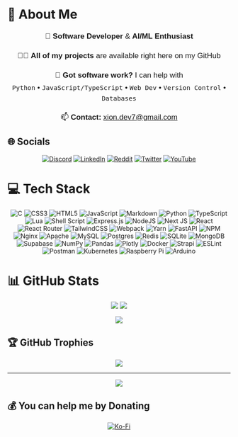 
# 💫 About Me

<div align="center" style="font-size: 17px; line-height: 1.6; font-family: sans-serif;">

  <p>🌱 <strong>Software Developer</strong> & <strong>AI/ML Enthusiast</strong></p>

  <p>👨‍💻 <strong>All of my projects</strong> are available right here on my GitHub</p>

  <p>💬 <strong>Got software work?</strong> I can help with <br>
     <code>Python</code> • <code>JavaScript/TypeScript</code> • <code>Web Dev</code> • <code>Version Control</code> • <code>Databases</code>
  </p>

  <p>📫 <strong>Contact:</strong> <a href="mailto:xion.dev7@gmail.com">xion.dev7@gmail.com</a></p>

</div>


## 🌐 Socials
<div align="center">
  
[![Discord](https://img.shields.io/badge/Discord-%237289DA.svg?logo=discord&logoColor=white)](https://discord.gg/nUTztmC6SG) 
[![LinkedIn](https://img.shields.io/badge/LinkedIn-%230077B5.svg?logo=linkedin&logoColor=white)](https://linkedin.com/in/xion-wang) 
[![Reddit](https://img.shields.io/badge/Reddit-%23FF4500.svg?logo=Reddit&logoColor=white)](https://reddit.com/user/xionwang) 
[![Twitter](https://img.shields.io/badge/Twitter-%231DA1F2.svg?logo=Twitter&logoColor=white)](https://twitter.com/its_xwang) 
[![YouTube](https://img.shields.io/badge/YouTube-%23FF0000.svg?logo=YouTube&logoColor=white)](https://youtube.com/c/UCj1yIDlZMwTlK52IcndpQtg)

</div>

# 💻 Tech Stack
<div align="center">

![C](https://img.shields.io/badge/c-%2300599C.svg?style=for-the-badge&logo=c&logoColor=white) 
![CSS3](https://img.shields.io/badge/css3-%231572B6.svg?style=for-the-badge&logo=css3&logoColor=white) 
![HTML5](https://img.shields.io/badge/html5-%23E34F26.svg?style=for-the-badge&logo=html5&logoColor=white) 
![JavaScript](https://img.shields.io/badge/javascript-%23323330.svg?style=for-the-badge&logo=javascript&logoColor=%23F7DF1E) 
![Markdown](https://img.shields.io/badge/markdown-%23000000.svg?style=for-the-badge&logo=markdown&logoColor=white) 
![Python](https://img.shields.io/badge/python-3670A0?style=for-the-badge&logo=python&logoColor=ffdd54) 
![TypeScript](https://img.shields.io/badge/typescript-%23007ACC.svg?style=for-the-badge&logo=typescript&logoColor=white) 
![Lua](https://img.shields.io/badge/lua-%232C2D72.svg?style=for-the-badge&logo=lua&logoColor=white) 
![Shell Script](https://img.shields.io/badge/shell_script-%23121011.svg?style=for-the-badge&logo=gnu-bash&logoColor=white) 
![Express.js](https://img.shields.io/badge/express.js-%23404d59.svg?style=for-the-badge&logo=express&logoColor=%2361DAFB) 
![NodeJS](https://img.shields.io/badge/node.js-6DA55F?style=for-the-badge&logo=node.js&logoColor=white) 
![Next JS](https://img.shields.io/badge/Next-black?style=for-the-badge&logo=next.js&logoColor=white) 
![React](https://img.shields.io/badge/react-%2320232a.svg?style=for-the-badge&logo=react&logoColor=%2361DAFB) 
![React Router](https://img.shields.io/badge/React_Router-CA4245?style=for-the-badge&logo=react-router&logoColor=white) 
![TailwindCSS](https://img.shields.io/badge/tailwindcss-%2338B2AC.svg?style=for-the-badge&logo=tailwind-css&logoColor=white) 
![Webpack](https://img.shields.io/badge/webpack-%238DD6F9.svg?style=for-the-badge&logo=webpack&logoColor=black) 
![Yarn](https://img.shields.io/badge/yarn-%232C8EBB.svg?style=for-the-badge&logo=yarn&logoColor=white) 
![FastAPI](https://img.shields.io/badge/FastAPI-005571?style=for-the-badge&logo=fastapi) 
![NPM](https://img.shields.io/badge/NPM-%23000000.svg?style=for-the-badge&logo=npm&logoColor=white) 
![Nginx](https://img.shields.io/badge/nginx-%23009639.svg?style=for-the-badge&logo=nginx&logoColor=white) 
![Apache](https://img.shields.io/badge/apache-%23D42029.svg?style=for-the-badge&logo=apache&logoColor=white) 
![MySQL](https://img.shields.io/badge/mysql-%2300f.svg?style=for-the-badge&logo=mysql&logoColor=white) 
![Postgres](https://img.shields.io/badge/postgres-%23316192.svg?style=for-the-badge&logo=postgresql&logoColor=white) 
![Redis](https://img.shields.io/badge/redis-%23DD0031.svg?style=for-the-badge&logo=redis&logoColor=white) 
![SQLite](https://img.shields.io/badge/sqlite-%2307405e.svg?style=for-the-badge&logo=sqlite&logoColor=white) 
![MongoDB](https://img.shields.io/badge/MongoDB-%234ea94b.svg?style=for-the-badge&logo=mongodb&logoColor=white) 
![Supabase](https://img.shields.io/badge/Supabase-3ECF8E?style=for-the-badge&logo=supabase&logoColor=white) 
![NumPy](https://img.shields.io/badge/numpy-%23013243.svg?style=for-the-badge&logo=numpy&logoColor=white) 
![Pandas](https://img.shields.io/badge/pandas-%23150458.svg?style=for-the-badge&logo=pandas&logoColor=white) 
![Plotly](https://img.shields.io/badge/Plotly-%233F4F75.svg?style=for-the-badge&logo=plotly&logoColor=white) 
![Docker](https://img.shields.io/badge/docker-%230db7ed.svg?style=for-the-badge&logo=docker&logoColor=white) 
![Strapi](https://img.shields.io/badge/strapi-%232E7EEA.svg?style=for-the-badge&logo=strapi&logoColor=white) 
![ESLint](https://img.shields.io/badge/ESLint-4B3263?style=for-the-badge&logo=eslint&logoColor=white) 
![Postman](https://img.shields.io/badge/Postman-FF6C37?style=for-the-badge&logo=postman&logoColor=white) 
![Kubernetes](https://img.shields.io/badge/kubernetes-%23326ce5.svg?style=for-the-badge&logo=kubernetes&logoColor=white) 
![Raspberry Pi](https://img.shields.io/badge/-RaspberryPi-C51A4A?style=for-the-badge&logo=Raspberry-Pi) 
![Arduino](https://img.shields.io/badge/-Arduino-00979D?style=for-the-badge&logo=Arduino&logoColor=white)

</div>

# 📊 GitHub Stats
<div align="center">

![](https://github-readme-stats.vercel.app/api?username=itsxwang&theme=gruvbox&hide_border=false&include_all_commits=false&count_private=false)
![](https://github-readme-streak-stats.herokuapp.com/?user=itsxwang&theme=gruvbox&hide_border=false)

</div>

<div align="center">

![](https://github-readme-stats.vercel.app/api/top-langs/?username=itsxwang&theme=gruvbox&hide_border=false&include_all_commits=false&count_private=false&layout=compact)

</div>

## 🏆 GitHub Trophies
<div align="center">

![](https://github-trophies.vercel.app/?username=itsxwang&theme=gruvbox&no-frame=false&no-bg=true&margin-w=4)

</div>


---
<div align="center">

[![](https://visitcount.itsvg.in/api?id=itsxwang&icon=0&color=0)](https://visitcount.itsvg.in)

</div>

## 💰 You can help me by Donating
<div align="center">

[![Ko-Fi](https://img.shields.io/badge/Ko--fi-F16061?style=for-the-badge&logo=ko-fi&logoColor=white)](https://ko-fi.com/xwang)

</div>
